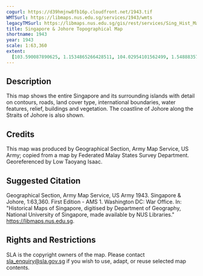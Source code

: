 ```yaml
---
cogurl: https://d39hmjnw8fb16p.cloudfront.net/1943.tif
WMTSurl: https://libmaps.nus.edu.sg/services/1943/wmts
legacyTMSurl: https://libmaps.nus.edu.sg/gis/rest/services/Sing_Hist_Maps/1943/MapServer/tile/{z}/{y}/{x}
title: Singapore & Johore Topographical Map
shortname: 1943
year: 1943
scale: 1:63,360
extent:
  [103.590087890625, 1.1534865266428511, 104.02954101562499, 1.5488835798474128]
---
```


## Description

This map shows the entire Singapore and its surrounding islands with detail on contours, roads, land cover type, international boundaries, water features, relief, buildings and vegetation. The coastline of Johore along the Straits of Johore is also shown.

## Credits

This map was produced by Geographical Section, Army Map Service, US Army; copied from a map by Federated Malay States Survey Department. Georeferenced by Low Taoyang Isaac.

## Suggested Citation

Geographical Section, Army Map Service, US Army 1943. Singapore & Johore, 1:63,360. First Edition - AMS 1. Washington DC: War Office. In: "Historical Maps of Singapore, digitised by Department of Geography, National University of Singapore, made available by NUS Libraries." https://libmaps.nus.edu.sg.

## Rights and Restrictions

SLA is the copyright owners of the map. Please contact sla_enquiry@sla.gov.sg if you wish to use, adapt, or reuse selected map contents.
